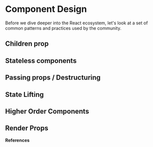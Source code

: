 # Component Design
Before we dive deeper into the React ecosystem, let's look at a set of common patterns and practices used by the community.

## Children prop

## Stateless components

## Passing props / Destructuring

## State Lifting

## Higher Order Components

## Render Props

**References**
